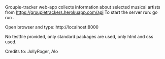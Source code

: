Groupie-tracker web-app collects information about selected musical artists from https://groupietrackers.herokuapp.com/api
To start the server run:
go run .

Open browser and type:
http://localhost:8000

No testfile provided, only standard packages are used, only html and css used.

Credits to:
JollyRoger, Alo